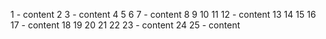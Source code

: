 1 - content
2
3 - content
4
5
6
7 - content
8
9
10
11
12 - content
13
14
15
16
17 - content
18
19
20
21
22
23 - content
24
25 - content
